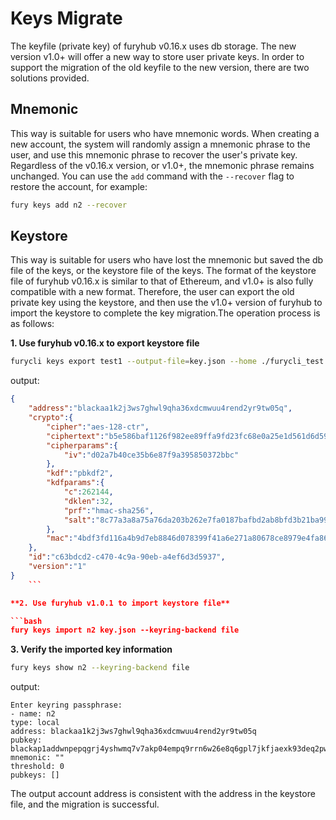 # Keys Migrate

The keyfile (private key) of furyhub v0.16.x uses db storage. The new version v1.0+ will offer a new way to store user private keys. In order to support the migration of the old keyfile to the new version, there are two solutions provided.

## Mnemonic

This way is suitable for users who have mnemonic words. When creating a new account, the system will randomly assign a mnemonic phrase to the user, and use this mnemonic phrase to recover the user's private key. Regardless of the v0.16.x version, or v1.0+, the mnemonic phrase remains unchanged. You can use the `add` command with the `--recover` flag to restore the account, for example:

```bash
fury keys add n2 --recover
```

## Keystore

This way is suitable for users who have lost the mnemonic but saved the db file of the keys, or the keystore file of the keys. The format of the keystore file of furyhub v0.16.x is similar to that of Ethereum, and v1.0+ is also fully compatible with a new format. Therefore, the user can export the old private key using the keystore, and then use the v1.0+ version of furyhub to import the keystore to complete the key migration.The operation process is as follows:

**1. Use furyhub v0.16.x to export keystore file**

```bash
furycli keys export test1 --output-file=key.json --home ./furycli_test 
```

output:

```json
{
    "address":"blackaa1k2j3ws7ghwl9qha36xdcmwuu4rend2yr9tw05q",
    "crypto":{
        "cipher":"aes-128-ctr",
        "ciphertext":"b5e586baf1126f982ee89ffa9fd23fc68e0a25e1d561d6d59896a0b4878a4d5f",
        "cipherparams":{
            "iv":"d02a7b40ce35b6e87f9a395850372bbc"
        },
        "kdf":"pbkdf2",
        "kdfparams":{
            "c":262144,
            "dklen":32,
            "prf":"hmac-sha256",
            "salt":"8c77a3a8a75a76da203b262e7fa0187bafbd2ab8bfd3b21ba99f88dcc550d1a6"
        },
        "mac":"4bdf3fd116a4b9d7eb8846d078399f41a6e271a80678ce8979e4fa86f793cdeb"
    },
    "id":"c63bdcd2-c470-4c9a-90eb-a4ef6d3d5937",
    "version":"1"
}
    ```

**2. Use furyhub v1.0.1 to import keystore file**

```bash
fury keys import n2 key.json --keyring-backend file 
```

**3. Verify the imported key information**

```bash
fury keys show n2 --keyring-backend file
```

output:

```text
Enter keyring passphrase:
- name: n2
type: local
address: blackaa1k2j3ws7ghwl9qha36xdcmwuu4rend2yr9tw05q
pubkey: blackap1addwnpepqgrj4yshwmq7v7akp04empq9rrn6w26e8q6gpl7jkfjaexk93deq2pwa3m6
mnemonic: ""
threshold: 0
pubkeys: []
```

The output account address is consistent with the address in the keystore file, and the migration is successful.

